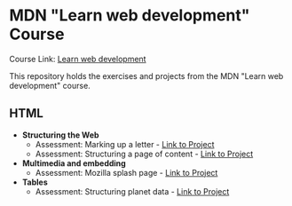 # MDN "Learn web development" Course

Course Link: [Learn web development](https://developer.mozilla.org/en-US/docs/Learn)

This repository holds the exercises and projects from the MDN "Learn web development" course.

## HTML
- **Structuring the Web**
    - Assessment: Marking up a letter - [Link to Project](HTML/Assessment%2001%20-%20Marking%20up%20a%20letter)
    - Assessment: Structuring a page of content - [Link to Project](HTML/Assessment%2002%20-%20Structuring%20a%20page%20of%20content)
- **Multimedia and embedding**
    - Assessment: Mozilla splash page - [Link to Project](HTML/Assessment%2003%20-%20Mozilla%20splash%20page)
- **Tables**
    - Assessment: Structuring planet data - [Link to Project](HTML/Assessment%2004%20-%20Structuring%20planet%20data)